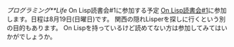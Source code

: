 *プログラミング**Life* On Lisp読書会#1に参加する予定
[On Lisp読書会#1](http://cotocoto.jp/event/1697)に参加します。日程は8月19日(日曜日)です。
関西の隠れLisperを探しに行くという別の目的もあります。
On Lispを持っているけど読めてない方は参加してみてはいかがでしょうか。
